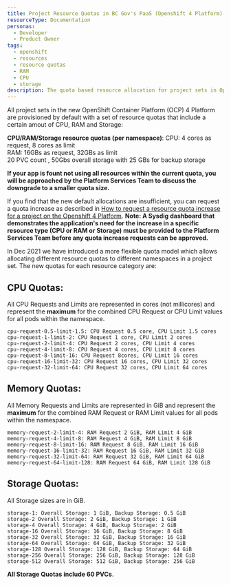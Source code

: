 ```yaml
---
title: Project Resource Quotas in BC Gov's PaaS (Openshift 4 Platform)
resourceType: Documentation
personas: 
  - Developer
  - Product Owner
tags:
  - openshift
  - resources
  - resource quotas
  - RAM
  - CPU
  - storage
description: The quota based resource allocation for project sets in Openshift 4 Platform.
---
```


All project sets in the new OpenShift Container Platform (OCP) 4 Platform are provisioned by default with a set of resource quotas that include a certain amout of CPU, RAM and Storage:

**CPU/RAM/Storage resource quotas (per namespace)**:
  CPU: 4 cores as request, 8 cores as limit <br/>
  RAM: 16GBs as request, 32GBs as limit<br/>
  20 PVC count , 50Gbs overall storage with 25 GBs for backup storage<br/>


**If your app is fount not using all resources within the current quota, you will be approached by the Platform Services Team to discuss the downgrade to a smaller quota size.**

If you find that the new default allocations are insufficient, you can request a quota increase as described in [How to request a resource quota increase for a project on the Openshift 4 Platform](https://developer.gov.bc.ca/Need-more-quota-for-OpenShift-project-set). **Note: A Sysdig dashboard that demonstrates the application's need for the increase in a specific resource type (CPU or RAM or Storage) must be provided to the Platform Services Team before any quota increase requests can be approved.**

In Dec 2021 we have introduced a more flexible quota model which allows allocating different resource quotas to different namespaces in a project set. The new quotas for each resource category are:

## CPU Quotas:

All CPU Requests and Limits are represented in cores (not millicores) and represent the **maximum** for the combined CPU Request or CPU Limit values for all pods within the namespace.

```
cpu-request-0.5-limit-1.5: CPU Request 0.5 core, CPU Limit 1.5 cores
cpu-request-1-limit-2: CPU Request 1 core, CPU Limit 2 cores
cpu-request-2-limit-4: CPU Request 2 cores, CPU Limit 4 cores
cpu-request-4-limit-8: CPU Request 4 cores, CPU Limit 8 cores
cpu-request-8-limit-16: CPU Request 8cores, CPU Limit 16 cores
cpu-request-16-limit-32: CPU Request 16 cores, CPU Limit 32 cores
cpu-request-32-limit-64: CPU Request 32 cores, CPU Limit 64 cores
```

## Memory Quotas:

All Memory Requests and Limits are represented in GiB and represent the **maximum** for the combined RAM Request or RAM Limit values for all pods within the namespace.

```
memory-request-2-limit-4: RAM Request 2 GiB, RAM Limit 4 GiB
memory-request-4-limit-8: RAM Request 4 GiB, RAM Limit 8 GiB
memory-request-8-limit-16: RAM Request 8 GiB, RAM Limit 16 GiB
memory-request-16-limit-32: RAM Request 16 GiB, RAM Limit 32 GiB
memory-request-32-limit-64: RAM Request 32 GiB, RAM Limit 64 GiB
memory-request-64-limit-128: RAM Request 64 GiB, RAM Limit 128 GiB
```

## Storage Quotas:

All Storage sizes are in GiB.

```
storage-1: Overall Storage: 1 GiB, Backup Storage: 0.5 GiB
storage-2 Overall Storage: 2 GiB, Backup Storage: 1 GiB
storage-4 Overall Storage: 4 GiB, Backup Storage: 2 GiB
storage-16 Overall Storage: 16 GiB, Backup Storage: 8 GiB
storage-32 Overall Storage: 32 GiB, Backup Storage: 16 GiB
storage-64 Overall Storage: 64 GiB, Backup Storage: 32 GiB
storage-128 Overall Storage: 128 GiB, Backup Storage: 64 GiB
storage-256 Overall Storage: 256 GiB, Backup Storage: 128 GiB
storage-512 Overall Storage: 512 GiB, Backup Storage: 256 GiB
```
**All Storage Quotas include 60 PVCs**.
